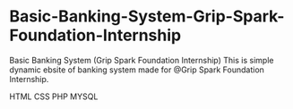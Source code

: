 # Basic-Banking-System-Grip-Spark-Foundation-Internship
Basic Banking System (Grip Spark Foundation Internship)
This is simple dynamic ebsite of banking system made for @Grip Spark Foundation Internship.

HTML CSS PHP MYSQL 
